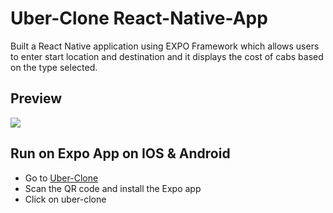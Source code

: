 # Uber-Clone React-Native-App

Built a React Native application using EXPO Framework which allows users to enter start location and destination and it displays the cost of cabs based on the type selected.

## Preview

![](/app.gif)

## Run on Expo App on IOS & Android

-  Go to [Uber-Clone](https://expo.dev/@tanishka_yadav/clone-uber?serviceType=classic&distribution=expo-go)
-  Scan the QR code and install the Expo app
-  Click on uber-clone
